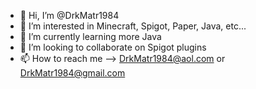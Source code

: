 - 👋 Hi, I’m @DrkMatr1984
- 👀 I’m interested in Minecraft, Spigot, Paper, Java, etc...
- 🌱 I’m currently learning more Java
- 💞️ I’m looking to collaborate on Spigot plugins
- 📫 How to reach me --> DrkMatr1984@aol.com or DrkMatr1984@gmail.com

<!---
DrkMatr1984/DrkMatr1984 is a ✨ special ✨ repository because its `README.md` (this file) appears on your GitHub profile.
You can click the Preview link to take a look at your changes.
--->
